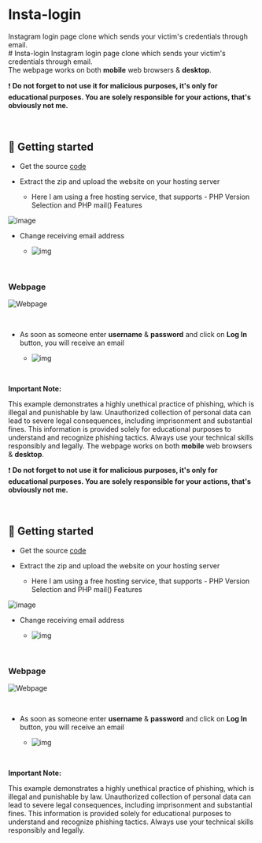 # Insta-login
Instagram login page clone which sends your victim's credentials through email.</br># Insta-login
Instagram login page clone which sends your victim's credentials through email.</br>
The webpage works on both **mobile** web browsers & **desktop**.<br/>


❗ **Do not forget to not use it for malicious purposes, it's only for educational purposes.
You are solely responsible for your actions, that's obviously not me.**<br/>
</br>
</br>

## 🚀 Getting started

* Get the source [code](https://github.com/Abhijeetbyte/insta-login/archive/refs/heads/main.zip)

* Extract the zip and upload the website on your hosting server

  - Here I am using a free hosting service, that supports - PHP Version Selection and
 PHP mail() Features


![image](https://github.com/Abhijeetbyte/Insta-login/assets/80936610/cebdace5-114a-4a3c-bc5b-31030b8a3547)


* Change receiving email address</br>

  - ![img](images/email-php_LI.jpg)
</br>

### Webpage 
![Webpage](images/webpage-preview.png)

</br>

* As soon as someone enter **username** & **password** and click on **Log In** button, you will receive an email</br>

  - ![img](images/received-email.png)
 

<br/>


**Important Note:**

This example demonstrates a highly unethical practice of phishing, which is illegal and punishable by law. Unauthorized collection of personal data can lead to severe legal consequences, including imprisonment and substantial fines. This information is provided solely for educational purposes to understand and recognize phishing tactics. Always use your technical skills responsibly and legally.
The webpage works on both **mobile** web browsers & **desktop**.<br/>


❗ **Do not forget to not use it for malicious purposes, it's only for educational purposes.
You are solely responsible for your actions, that's obviously not me.**<br/>
</br>
</br>

## 🚀 Getting started

* Get the source [code](https://github.com/Abhijeetbyte/insta-login/archive/refs/heads/main.zip)

* Extract the zip and upload the website on your hosting server

  - Here I am using a free hosting service, that supports - PHP Version Selection and
 PHP mail() Features


![image](https://github.com/Abhijeetbyte/Insta-login/assets/80936610/cebdace5-114a-4a3c-bc5b-31030b8a3547)


* Change receiving email address</br>

  - ![img](images/email-php_LI.jpg)
</br>

### Webpage 
![Webpage](images/webpage-preview.png)

</br>

* As soon as someone enter **username** & **password** and click on **Log In** button, you will receive an email</br>

  - ![img](images/received-email.png)
 

<br/>


**Important Note:**

This example demonstrates a highly unethical practice of phishing, which is illegal and punishable by law. Unauthorized collection of personal data can lead to severe legal consequences, including imprisonment and substantial fines. This information is provided solely for educational purposes to understand and recognize phishing tactics. Always use your technical skills responsibly and legally.
